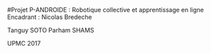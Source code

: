 #Projet P-ANDROIDE : Robotique collective et apprentissage en ligne 
Encadrant : Nicolas Bredeche

Tanguy SOTO
Parham SHAMS

UPMC 2017
